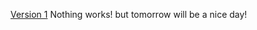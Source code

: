 [Version 1](https://drive.google.com/open?id=1UhRLgKMQRFVLIKcpVYoks-0tj_Txg4E0)
Nothing works! but tomorrow will be a nice day!
